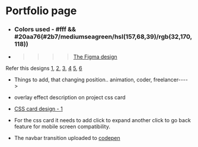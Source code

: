 # Portfolio page

- ### Colors used - **#fff** && **#20aa76**(#2b7/mediumseagreen/hsl(157,68,39)/rgb(32,170,118))

- >>>> [The Figma design](https://www.figma.com/proto/XDdMsSV8pNPsd8v8R3xVE9/Portfolio-Page?node-id=3%3A91&scaling=scale-down)


Refer this designs
[1](https://codepen.io/Tokioh/full/oNbqBKr), [2](https://codepen.io/tuaz/full/jOWLdxa),
[3](https://codepen.io/_rnxxv/full/abNPbzv), [4](https://codepen.io/dobby-squirrel/full/YgGXQz)
[5](https://codepen.io/alyonazhabina/full/MWaONbV), [6](https://codepen.io/dh-cybercode/full/qBdQRom)

- Things to add, that changing position.. animation, coder, freelancer---->
- overlay effect description on project css card
- [CSS card design - 1](https://codepen.io/akshaych/full/mdPoBeg)

- For the css card it needs to add click to expand another click to go back
feature for mobile screen compatibility.





* The navbar transition uploaded to [codepen](https://codepen.io/akshaych/full/oNxRpNX)
